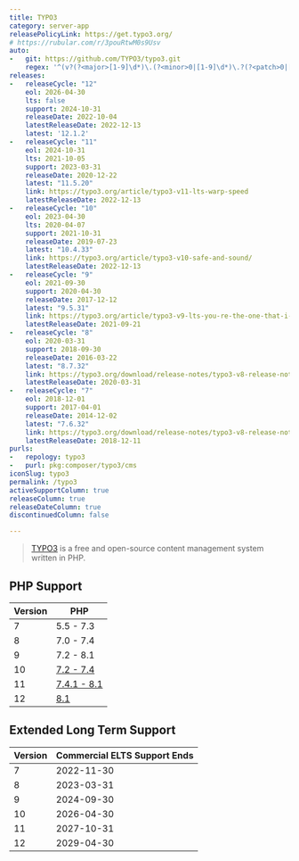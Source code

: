 ```yaml
---
title: TYPO3
category: server-app
releasePolicyLink: https://get.typo3.org/
# https://rubular.com/r/3pouRtwM0s9Usv
auto:
-   git: https://github.com/TYPO3/typo3.git
    regex: '^(v?(?<major>[1-9]\d*)\.(?<minor>0|[1-9]\d*)\.?(?<patch>0|[1-9]\d*)?)|(TYPO3_(?<major>\d)-(?<minor>\d)-((?<patch>\d+)(FINAL)?))$'
releases:
-   releaseCycle: "12"
    eol: 2026-04-30
    lts: false
    support: 2024-10-31
    releaseDate: 2022-10-04
    latestReleaseDate: 2022-12-13
    latest: '12.1.2'
-   releaseCycle: "11"
    eol: 2024-10-31
    lts: 2021-10-05
    support: 2023-03-31
    releaseDate: 2020-12-22
    latest: "11.5.20"
    link: https://typo3.org/article/typo3-v11-lts-warp-speed
    latestReleaseDate: 2022-12-13
-   releaseCycle: "10"
    eol: 2023-04-30
    lts: 2020-04-07
    support: 2021-10-31
    releaseDate: 2019-07-23
    latest: "10.4.33"
    link: https://typo3.org/article/typo3-v10-safe-and-sound/
    latestReleaseDate: 2022-12-13
-   releaseCycle: "9"
    eol: 2021-09-30
    support: 2020-04-30
    releaseDate: 2017-12-12
    latest: "9.5.31"
    link: https://typo3.org/article/typo3-v9-lts-you-re-the-one-that-i-want
    latestReleaseDate: 2021-09-21
-   releaseCycle: "8"
    eol: 2020-03-31
    support: 2018-09-30
    releaseDate: 2016-03-22
    latest: "8.7.32"
    link: https://typo3.org/download/release-notes/typo3-v8-release-notes/
    latestReleaseDate: 2020-03-31
-   releaseCycle: "7"
    eol: 2018-12-01
    support: 2017-04-01
    releaseDate: 2014-12-02
    latest: "7.6.32"
    link: https://typo3.org/download/release-notes/typo3-v8-release-notes/
    latestReleaseDate: 2018-12-11
purls:
-   repology: typo3
-   purl: pkg:composer/typo3/cms
iconSlug: typo3
permalink: /typo3
activeSupportColumn: true
releaseColumn: true
releaseDateColumn: true
discontinuedColumn: false

---
```


> [TYPO3](https://typo3.org/) is a free and open-source content management system written in PHP.


## PHP Support

Version | PHP
--------|-----------
7       | 5.5 - 7.3
8       | 7.0 - 7.4
9       | 7.2 - 8.1
10      | [7.2 - 7.4](https://get.typo3.org/version/10#system-requirements)
11      | [7.4.1 - 8.1](https://get.typo3.org/version/11#system-requirements)
12      | [8.1](https://get.typo3.org/version/12#system-requirements)

## Extended Long Term Support

Version | Commercial ELTS Support Ends
--------|---------
7       | 2022-11-30
8       | 2023-03-31
9       | 2024-09-30
10      | 2026-04-30
11      | 2027-10-31
12      | 2029-04-30
